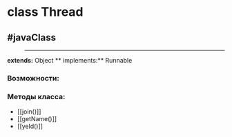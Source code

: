 # class Thread
#javaClass
---

>---

**extends:** Object
** implements:** Runnable
### Возможности:

### Методы класса:
- [[join()]]
- [[getName()]]
- [[yeld()]]
